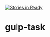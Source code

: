 [![Stories in Ready](https://badge.waffle.io/gcrda/gulp-task.png?label=ready&title=Ready)](https://waffle.io/gcrda/gulp-task)
# gulp-task
